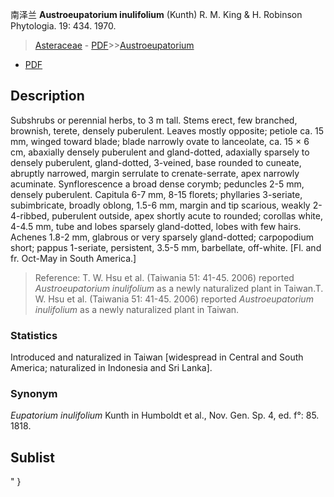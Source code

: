 南泽兰 **Austroeupatorium inulifolium** (Kunth) R. M. King & H. Robinson Phytologia. 19: 434. 1970.

> [Asteraceae](http://www.iplant.cn/info/Asteraceae?t=foc) - [PDF](http://www.iplant.cn/foc/pdf/Asteraceae.pdf)>>[Austroeupatorium](http://www.iplant.cn/info/Austroeupatorium?t=foc)
 - [PDF](http://www.iplant.cn/foc/pdf/Austroeupatorium.pdf)

## Description

Subshrubs or perennial herbs, to 3 m tall. Stems erect, few branched, brownish, terete, densely puberulent. Leaves mostly opposite; petiole ca. 15 mm, winged toward blade; blade narrowly ovate to lanceolate, ca. 15 × 6 cm, abaxially densely puberulent and gland-dotted, adaxially sparsely to densely puberulent, gland-dotted, 3-veined, base rounded to cuneate, abruptly narrowed, margin serrulate to crenate-serrate, apex narrowly acuminate. Synflorescence a broad dense corymb; peduncles 2-5 mm, densely puberulent. Capitula 6-7 mm, 8-15 florets; phyllaries 3-seriate, subimbricate, broadly oblong, 1.5-6 mm, margin and tip scarious, weakly 2-4-ribbed, puberulent outside, apex shortly acute to rounded; corollas white, 4-4.5 mm, tube and lobes sparsely gland-dotted, lobes with few hairs. Achenes 1.8-2 mm, glabrous or very sparsely gland-dotted; carpopodium short; pappus 1-seriate, persistent, 3.5-5 mm, barbellate, off-white. [Fl. and fr. Oct-May in South America.]


> Reference: 
> T. W. Hsu et al. (Taiwania 51: 41-45. 2006) reported *Austroeupatorium inulifolium* as a newly naturalized plant in Taiwan.T. W. Hsu et al. (Taiwania 51: 41-45. 2006) reported *Austroeupatorium inulifolium* as a newly naturalized plant in Taiwan.

### Statistics
Introduced and naturalized in Taiwan [widespread in Central and South America; naturalized in Indonesia and Sri Lanka].

### Synonym
*Eupatorium inulifolium* Kunth in Humboldt et al., Nov. Gen. Sp. 4, ed. f°: 85. 1818.


## Sublist
"
}